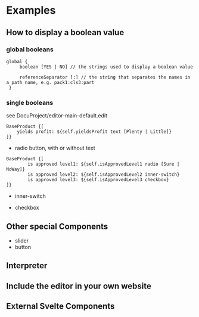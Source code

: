 # Examples

## How to display a boolean value

### global booleans

```freon
global {
     boolean [YES | NO] // the strings used to display a boolean value

     referenceSeparator [:] // the string that separates the names in a path name, e.g. pack1:cls3:part
 }
```

### single booleans

see DocuProject/editor-main-default.edit

```freon
BaseProduct {[
    yields profit: ${self.yieldsProfit text [Plenty | Little]}
]}
```

- radio button, with or without text

```freon
BaseProduct {[
        is approved level1: ${self.isApprovedLevel1 radio [Sure | NoWay]}
        is approved level2: ${self.isApprovedLevel2 inner-switch}
        is approved level3: ${self.isApprovedLevel3 checkbox}
]}
```

- inner-switch

- checkbox

## Other special Components
- slider
- button


## Interpreter

## Include the editor in your own website

## External Svelte Components

